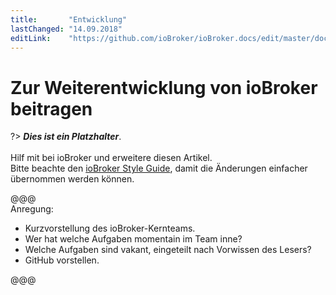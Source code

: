 ```yaml
---
title:       "Entwicklung"
lastChanged: "14.09.2018"
editLink:    "https://github.com/ioBroker/ioBroker.docs/edit/master/docs/community/project.md"
---
```


# Zur Weiterentwicklung von ioBroker beitragen

?> ***Dies ist ein Platzhalter***.
   <br><br>
   Hilf mit bei ioBroker und erweitere diesen Artikel.  
   Bitte beachte den [ioBroker Style Guide](https://www.iobroker.net/#de/documentation/community/styleguidedoc.md),
   damit die Änderungen einfacher übernommen werden können.

@@@  
Anregung:  
* Kurzvorstellung des ioBroker-Kernteams.
* Wer hat welche Aufgaben momentain im Team inne?
* Welche Aufgaben sind vakant, eingeteilt nach Vorwissen des Lesers?
* GitHub vorstellen.

@@@
